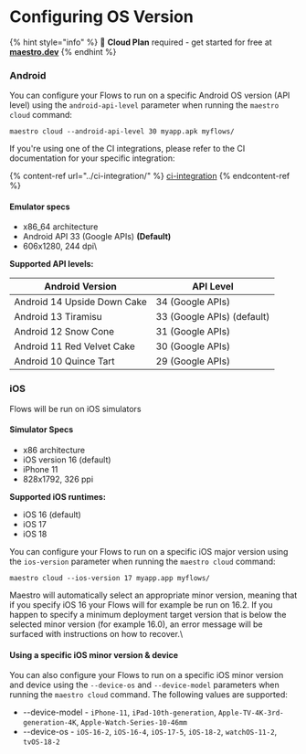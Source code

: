 # Configuring OS Version

{% hint style="info" %}
🚀 **Cloud Plan** required - get started for free at [**maestro.dev**](https://www.maestro.dev/)
{% endhint %}

### Android

You can configure your Flows to run on a specific Android OS version (API level) using the `android-api-level` parameter when running the `maestro cloud` command:

```
maestro cloud --android-api-level 30 myapp.apk myflows/
```

If you're using one of the CI integrations, please refer to the CI documentation for your specific integration:

{% content-ref url="../ci-integration/" %}
[ci-integration](../ci-integration/)
{% endcontent-ref %}

#### Emulator specs

* x86\_64 architecture
* Android API 33 (Google APIs) **(Default)**
* 606x1280, 244 dpi\


**Supported API levels:**

| Android Version             | API Level                  |
| --------------------------- | -------------------------- |
| Android 14 Upside Down Cake | 34 (Google APIs)           |
| Android 13 Tiramisu         | 33 (Google APIs) (default) |
| Android 12 Snow Cone        | 31 (Google APIs)           |
| Android 11 Red Velvet Cake  | 30 (Google APIs)           |
| Android 10 Quince Tart      | 29 (Google APIs)           |

### iOS

Flows will be run on iOS simulators&#x20;

#### Simulator Specs

* x86 architecture
* iOS version 16 (default)
* iPhone 11
* 828x1792, 326 ppi

**Supported iOS runtimes:**

* iOS 16 (default)
* iOS 17
* iOS 18

You can configure your Flows to run on a specific iOS major version using the `ios-version` parameter when running the `maestro cloud` command:

```
maestro cloud --ios-version 17 myapp.app myflows/
```

Maestro will automatically select an appropriate minor version, meaning that if you specify iOS 16 your Flows will for example be run on 16.2. If you happen to specify a minimum deployment target version that is below the selected minor version (for example 16.0), an error message will be surfaced with instructions on how to recover.\

#### Using a specific iOS minor version & device

You can also configure your Flows to run on a specific iOS minor version and device using the `--device-os` and `--device-model` parameters when running the `maestro cloud` command. The following values are supported:

* --device-model - `iPhone-11`, `iPad-10th-generation`, `Apple-TV-4K-3rd-generation-4K`, `Apple-Watch-Series-10-46mm`
* --device-os - `iOS-16-2`, `iOS-16-4`, `iOS-17-5`, `iOS-18-2`, `watchOS-11-2`, `tvOS-18-2`
